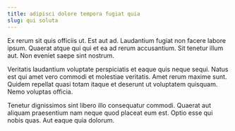```yaml
---
title: adipisci dolore tempora fugiat quia
slug: qui soluta
---
```


Ex rerum sit quis officiis ut. Est aut ad. Laudantium fugiat non facere labore ipsum. Quaerat atque qui qui et ea ad rerum accusantium. Sit tenetur illum aut. Non eveniet saepe sint nostrum.

Veritatis laudantium voluptate perspiciatis et eaque quis neque sequi. Natus est qui amet vero commodi et molestiae veritatis. Amet rerum maxime sunt. Quidem repellat quasi totam itaque et deserunt ut voluptatem quisquam. Nemo voluptas officia.

Tenetur dignissimos sint libero illo consequatur commodi. Quaerat aut aliquam praesentium nam neque quod placeat eum est. Optio esse qui nobis quas. Aut eaque quia dolorum.
